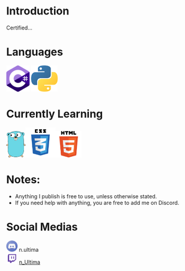# Introduction
Certified...
# Languages
<img src="csharp.png" height = 70/> <img src="python.png" height = 70/>
# Currently Learning
<img src="golang.png" height = 70/><img src="css.png" height = 80/><img src="html.png" height = 70>
# Notes:
* Anything I publish is free to use, unless otherwise stated.
* If you need help with anything, you are free to add me on Discord.
# Social Medias
<img src="discord.png" height = 30> n.ultima <br> <img src="twitch.png" height = 30> <a href="https://twitch/tv/n_Ultima"> n_Ultima



